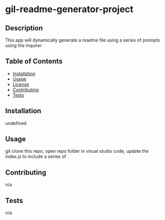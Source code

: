 # gil-readme-generator-project

  ## Description
This app will dynamically generate a readme file using a series of prompts using the inquirer 

## Table of Contents
- [Installation](#installation)
- [Usage](#usage)
- [License](#license)
- [Contributing](#contributing)
- [Tests](#tests)

## Installation
undefined

## Usage
git clone this repo, open repo folder in visual studio code, update the index.js to include a series of

## Contributing
n/a

## Tests
n/a
